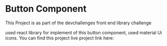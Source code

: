 # Button Component

This Project is as part of the devchallenges front end library challenge

used react library for implement of this button component, used material Ui icons.
You can find this project live project link here:
